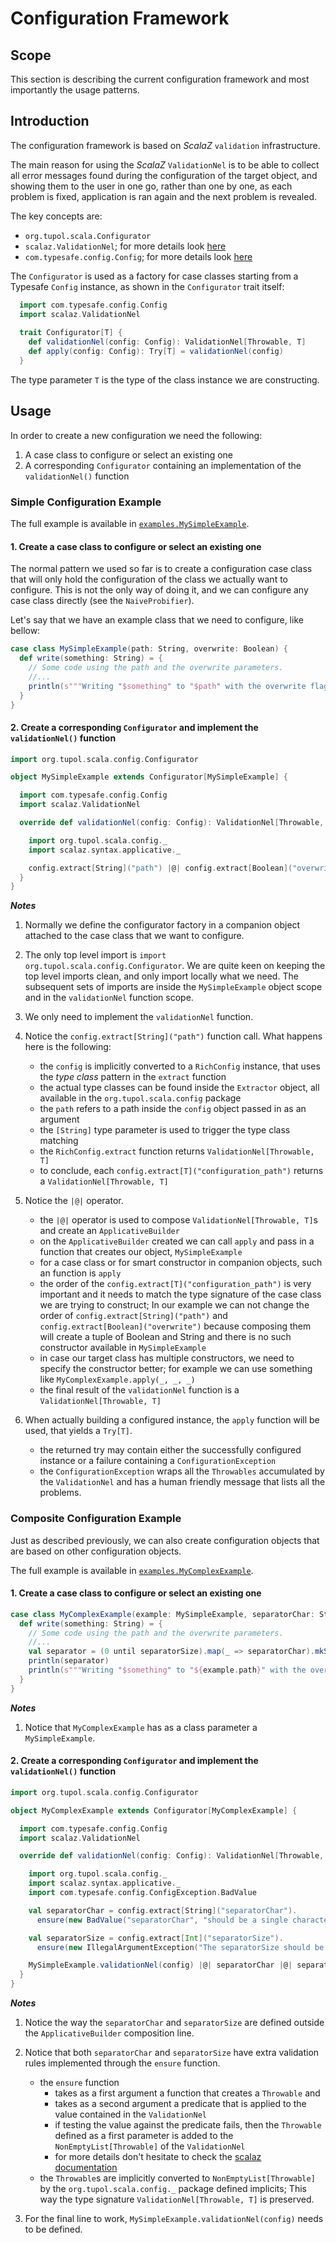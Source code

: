 # Configuration Framework


## Scope 

This section is describing the current configuration framework and most importantly the usage patterns.


## Introduction

The configuration framework is based on *ScalaZ* `validation` infrastructure.

The main reason for using the *ScalaZ* `ValidationNel` is to be able to collect all error messages found during the configuration of the target object, and showing them to the user in one go, rather than one by one, as each problem is fixed, application is ran again and the next problem is revealed.

The key concepts are:
- `org.tupol.scala.Configurator`
- `scalaz.ValidationNel`; for more details look [here](https://github.com/scalaz/scalaz/blob/series/7.2.x/core/src/main/scala/scalaz/Validation.scala)
- `com.typesafe.config.Config`; for more details look [here](https://github.com/typesafehub/config)

The `Configurator` is used as a factory for case classes starting from a Typesafe `Config` instance, as shown in the `Configurator` trait itself:

```scala
  import com.typesafe.config.Config
  import scalaz.ValidationNel
  
  trait Configurator[T] {
    def validationNel(config: Config): ValidationNel[Throwable, T]
    def apply(config: Config): Try[T] = validationNel(config)
  }
```
The type parameter `T` is the type of the class instance we are constructing.



## Usage

In order to create a new configuration we need the following:
1. A case class to configure or select an existing one
2. A corresponding `Configurator` containing an implementation of the `validationNel()` function 

### Simple Configuration Example

The full example is available in [`examples.MySimpleExample`](src/test/scala/examples/MySimpleExample.scala).

#### 1. Create a case class to configure or select an existing one

The normal pattern we used so far is to create a configuration case class that will only hold the configuration of the class we actually want to configure.
This is not the only way of doing it, and we can configure any case class directly (see the `NaiveProbifier`).

Let's say that we have an example class that we need to configure, like bellow:

```scala
case class MySimpleExample(path: String, overwrite: Boolean) {
  def write(something: String) = {
    // Some code using the path and the overwrite parameters.
    //...
    println(s"""Writing "$something" to "$path" with the overwrite flag set to "$overwrite".""")
  }
}
```

#### 2. Create a corresponding `Configurator` and implement the `validationNel()` function 

```scala
import org.tupol.scala.config.Configurator

object MySimpleExample extends Configurator[MySimpleExample] {

  import com.typesafe.config.Config
  import scalaz.ValidationNel

  override def validationNel(config: Config): ValidationNel[Throwable, MySimpleExample] = {

    import org.tupol.scala.config._
    import scalaz.syntax.applicative._

    config.extract[String]("path") |@| config.extract[Boolean]("overwrite") apply MySimpleExample.apply
  }
}
```



***Notes***

1. Normally we define the configurator factory in a companion object attached to the case class that we want to configure.

2. The only top level import is `import org.tupol.scala.config.Configurator`.
   We are quite keen on keeping the top level imports clean, and only import locally what we need.
   The subsequent sets of imports are inside the `MySimpleExample` object scope and in the `validationNel` function scope.

3. We only need to implement the `validationNel` function.

4. Notice the `config.extract[String]("path")` function call. What happens here is the following:
    - the `config` is implicitly converted to a `RichConfig` instance, that uses the *type class* pattern in the `extract` function
    - the actual type classes can be found inside the `Extractor` object, all available in the `org.tupol.scala.config` package
    - the `path` refers to a path inside the `config` object passed in as an argument
    - the `[String]` type parameter is used to trigger the type class matching
    - the `RichConfig.extract` function returns `ValidationNel[Throwable, T]`
    - to conclude, each `config.extract[T]("configuration_path")` returns a `ValidationNel[Throwable, T]`

5. Notice the `|@|` operator.
    - the `|@|` operator is used to compose `ValidationNel[Throwable, T]`s and create an `ApplicativeBuilder` 
    - on the `ApplicativeBuilder` created  we can call `apply` and pass in a function that creates our object, `MySimpleExample`
    - for a case class or for smart constructor in companion objects, such an function is `apply`
    - the order of the `config.extract[T]("configuration_path")` is very important and it needs to match the type signature of the case class we are trying to construct;
      In our example we can not change the order of `config.extract[String]("path")` and `config.extract[Boolean]("overwrite")` because composing them will create a tuple of Boolean and String and there is no such constructor available in `MySimpleExample`
    - in case our target class has multiple constructors, we need to specify the constructor better; for example we can use something like `MyComplexExample.apply(_, _, _)`
    - the final result of the `validationNel` function is a `ValidationNel[Throwable, T]`

6. When actually building a configured instance, the `apply` function will be used, that yields a `Try[T]`.
    - the returned try may contain either the successfully configured instance or a failure containing a `ConfigurationException` 
    - the `ConfigurationException` wraps all the `Throwables` accumulated by the `ValidationNel` and has a human friendly message that lists all the problems.


### Composite Configuration Example

Just as described previously, we can also create configuration objects that are based on other configuration objects.

The full example is available in [`examples.MyComplexExample`](src/test/scala/examples/MyComplexExample.scala).


#### 1. Create a case class to configure or select an existing one

```scala
case class MyComplexExample(example: MySimpleExample, separatorChar: String, separatorSize: Int) {
  def write(something: String) = {
    // Some code using the path and the overwrite parameters.
    //...
    val separator = (0 until separatorSize).map(_ => separatorChar).mkString("")
    println(separator)
    println(s"""Writing "$something" to "${example.path}" with the overwrite flag set to "${example.overwrite}".""")
  }
}
```

***Notes***

1. Notice that `MyComplexExample` has as a class parameter a `MySimpleExample`.


#### 2. Create a corresponding `Configurator` and implement the `validationNel()` function 

```scala
import org.tupol.scala.config.Configurator

object MyComplexExample extends Configurator[MyComplexExample] {

  import com.typesafe.config.Config
  import scalaz.ValidationNel

  override def validationNel(config: Config): ValidationNel[Throwable, MyComplexExample] = {

    import org.tupol.scala.config._
    import scalaz.syntax.applicative._
    import com.typesafe.config.ConfigException.BadValue

    val separatorChar = config.extract[String]("separatorChar").
      ensure(new BadValue("separatorChar", "should be a single character.").toNel)(t => t.length == 1)

    val separatorSize = config.extract[Int]("separatorSize").
      ensure(new IllegalArgumentException("The separatorSize should be between 1 and 80.").toNel)(s => s > 0 && s <= 80)

    MySimpleExample.validationNel(config) |@| separatorChar |@| separatorSize apply MyComplexExample.apply
  }
}
```


***Notes***

1. Notice the way the `separatorChar` and `separatorSize` are defined outside the `ApplicativeBuilder` composition line.

2. Notice that both `separatorChar` and `separatorSize` have extra validation rules implemented through the `ensure` function.
    - the `ensure` function 
        - takes as a first argument a function that creates a `Throwable` and 
        - takes as a second argument a predicate that is applied to the value contained in the `ValidationNel`
        - if testing the value against the predicate fails, then the `Throwable` defined as a first parameter is added to the `NonEmptyList[Throwable]` of the `ValidationNel`
        - for more details don't hesitate to check the [scalaz documentation](https://github.com/scalaz/scalaz/blob/series/7.2.x/core/src/main/scala/scalaz/Validation.scala)
    - the `Throwable`s are implicitly converted to `NonEmptyList[Throwable]` by the `org.tupol.scala.config._` package defined implicits;
      This way the type signature `ValidationNel[Throwable, T]` is preserved.
      
3. For the final line to work, `MySimpleExample.validationNel(config)` needs to be defined.

